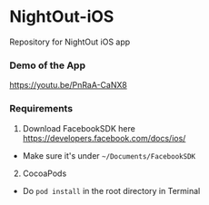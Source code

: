 # NightOut-iOS
Repository for NightOut iOS app

### Demo of the App
https://youtu.be/PnRaA-CaNX8

### Requirements
1. Download FacebookSDK here https://developers.facebook.com/docs/ios/
- Make sure it's under `~/Documents/FacebookSDK`
2. CocoaPods
- Do `pod install` in the root directory in Terminal
